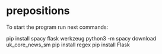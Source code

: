 # prepositions

To start the program run next commands:

pip install spacy flask werkzeug
python3 -m spacy download uk_core_news_sm
pip install regex
pip install Flask

